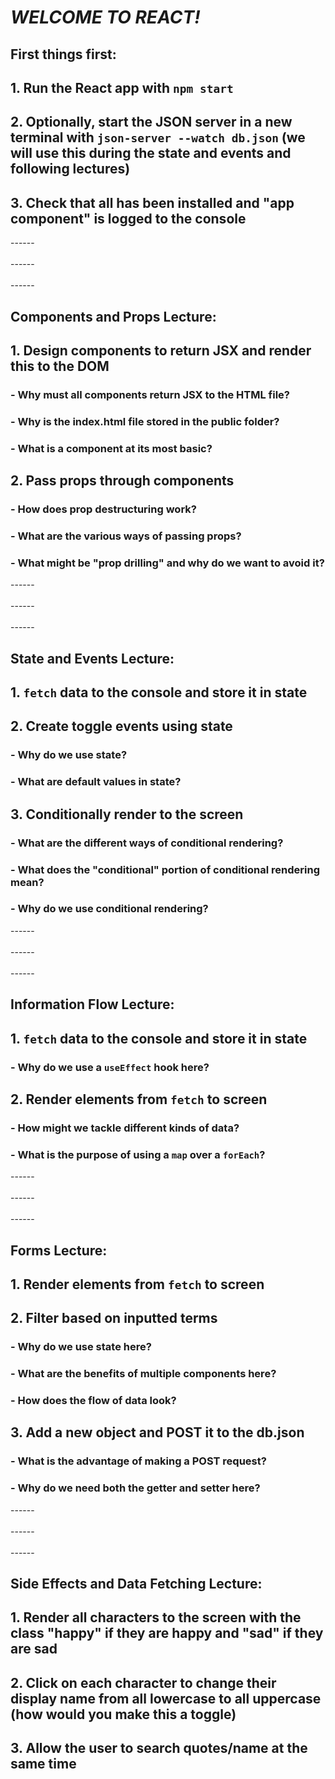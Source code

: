 # *WELCOME TO REACT!*

## First things first:
## 1. Run the React app with `npm start`
## 2. Optionally, start the JSON server in a new terminal with `json-server --watch db.json` (we will use this during the state and events and following lectures)
## 3. Check that all has been installed and "app component" is logged to the console
\------
\
\
\------
\
\
\------
## Components and Props Lecture:
## 1. Design components to return JSX and render this to the DOM
### - Why must all components return JSX to the HTML file?
### - Why is the index.html file stored in the public folder?
### - What is a component at its most basic?
## 2. Pass props through components
### - How does prop destructuring work?
### - What are the various ways of passing props?
### - What might be "prop drilling" and why do we want to avoid it?
\------
\
\
\------
\
\
\------
## State and Events Lecture:
## 1. `fetch` data to the console and store it in state
## 2. Create toggle events using state
### - Why do we use state?
### - What are default values in state?
## 3. Conditionally render to the screen
### - What are the different ways of conditional rendering?
### - What does the "conditional" portion of conditional rendering mean?
### - Why do we use conditional rendering?
\------
\
\
\------
\
\
\------
## Information Flow Lecture:
## 1. `fetch` data to the console and store it in state
### - Why do we use a `useEffect` hook here?
## 2. Render elements from `fetch` to screen
### - How might we tackle different kinds of data?
### - What is the purpose of using a `map` over a `forEach`?
\------
\
\
\------
\
\
\------
## Forms Lecture:
## 1. Render elements from `fetch` to screen
## 2. Filter based on inputted terms
### - Why do we use state here?
### - What are the benefits of multiple components here?
### - How does the flow of data look?
## 3. Add a new object and POST it to the db.json
### - What is the advantage of making a POST request?
### - Why do we need both the getter and setter here?
\------
\
\
\------
\
\
\------
## Side Effects and Data Fetching Lecture:
## 1. Render all characters to the screen with the class "happy" if they are happy and "sad" if they are sad
## 2. Click on each character to change their display name from all lowercase to all uppercase (how would you make this a toggle)
## 3. Allow the user to search quotes/name at the same time